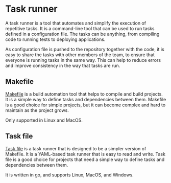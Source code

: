 # Task runner

A task runner is a tool that automates and simplify the execution of repetitive
tasks. It is a command-line tool that can be used to run tasks defined in a
configuration file. The tasks can be anything, from compiling code to running
tests to deploying applications.

As configuration file is pushed to the repository together with the code, it is
easy to share the tasks with other members of the team, to ensure that everyone
is running tasks in the same way. This can help to reduce errors and
improve consistency in the way that tasks are run.

## Makefile

[Makefile](https://www.gnu.org/software/make/) is a build automation tool that
helps to compile and build projects. It is a simple way to define tasks and
dependencies between them. Makefile is a good choice for simple projects, but it
can become complex and hard to maintain as the project grows.

Only supported in Linux and MacOS.

## Task file

[Task file](https://taskfile.dev/) is a task runner that is designed to be a
simpler version of Makefile. It is a YAML-based task runner that is easy to read
and write. Task file is a good choice for projects that need a simple way to
define tasks and dependencies between them.

It is written in go, and supports Linux, MacOS, and Windows.
